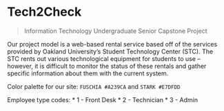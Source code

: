 # Tech2Check
> Information Technology Undergraduate Senior Capstone Project 

Our project model is a web-based rental service based off of the services provided by Oakland University’s Student Technology Center (STC). The STC rents out various technological equipment for students to use – however, it is difficult to monitor the status of these rentals and gather specific information about them with the current system.

Color palette for our site: `FUSCHIA #A239CA` and `STARK #E7DFDD`

Employee type codes:
    * 1 - Front Desk
    * 2 - Technician
    * 3 - Admin
